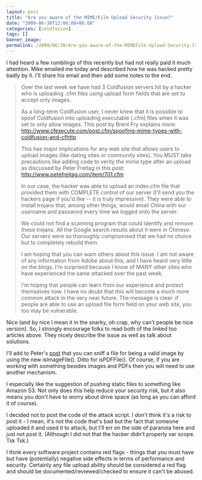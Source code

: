 ```yaml
---
layout: post
title: "Are you aware of the MIME/File Upload Security Issue?"
date: "2009-06-30T12:06:00+06:00"
categories: [coldfusion]
tags: []
banner_image: 
permalink: /2009/06/30/Are-you-aware-of-the-MIMEFile-Upload-Security-Issue
---
```


I had heard a few rumblings of this recently but had not really paid it much attention. Mike emailed me today and described how he was hacked pretty badly by it. I'll share his email and then add some notes to the end.
<!--more-->
<blockquote>
<p>
Over the last week we have had 3 Coldfusion servers hit by a hacker who is uploading .cfm files using upload form fields that are set to accept only images.
</p>
<p>
As a long-term Coldfusion user, I never knew that it is possible to spoof Coldfusion into uploading executable (.cfm) files when it was set to only allow images. This post by Brent Fry explains more: <a href="http://www.cfexecute.com/post.cfm/spoofing-mime-types-with-coldfusion-and-cfhttp">http://www.cfexecute.com/post.cfm/spoofing-mime-types-with-coldfusion-and-cfhttp</a>
</p>

<p>
This has major implications for any web site that allows users to upload images (like dating sites or community sites). You MUST take precautions like adding code to verity the mime type after an upload as discussed by Peter
Freitag in this post: <a href="http://www.petefreitag.com/item/701.cfm
">http://www.petefreitag.com/item/701.cfm</a>
</p>

<p>
In our case, the hacker was able to upload an index.cfm file that provided them with COMPLETE control of our server (I'll send you the hackers page if you'd like -- it is
truly impressive). They were able to install trojans that, among other things, would email China with our username and password every time we logged onto the server.
</p>

<p>
We could not find a scanning program that could identify and remove these trojans. All the Google search results about it were in Chinese. Our servers were so thoroughly compromised that we had no choice but to completely rebuild them.
</p>

<p>
I am hoping that you can warn others about this issue. I am
not aware of any information from Adobe about this, and I have heard very little on the blogs. I'm surprised because I know of MANY other sites who have experienced the same attacked over the past week.
</p>

<p>
I'm hoping that people can learn from our experience and protect themselves now. I have no doubt that this will become a much more common attack in the very near future. The message is clear: if people are able to use an upload file form field on your web site, you too may be vulnerable.
</p>
</blockquote>

Nice (and by nice I mean it in the snarky, oh crap, why can't people be nice version). So, I strongly encourage folks to read both of the linked too articles above. They nicely describe the issue as well as talk about solutions.

I'll add to Peter's <a href="http://www.petefreitag.com/item/701.cfm">post</a> that you can sniff a file for being a valid image by using the new isImageFile(). Ditto for isPDFFile(). Of course, if you are working with something besides images and PDFs then you will need to use another mechanism.

I especially like the suggestion of pushing static files to something like Amazon S3. Not only does this help reduce your security risk, but it also means you don't have to worry about drive space (as long as you can afford it of course). 

I decided not to post the code of the attack script. I don't think it's a risk to post it - I mean, it's not the code that's bad but the fact that someone uploaded it and used it to attack, but I'll err on the side of paranoia here and just not post it. (Although I did not that the hacker didn't properly var scope. Tsk Tsk.)

I think every software project contains red flags - things that you must have but have (potentially) negative side effects in terms of performance and security. Certainly any file upload ability should be considered a red flag and should be documented/reviewed/checked to ensure it can't be abused.